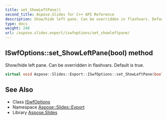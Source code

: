 ```yaml
---
title: set_ShowLeftPane()
second_title: Aspose.Slides for C++ API Reference
description: Show/hide left pane. Can be overridden in flashvars. Default is true.
type: docs
weight: 248
url: /aspose.slides.export/iswfoptions/set_showleftpane/
---
```

## ISwfOptions::set_ShowLeftPane(bool) method


Show/hide left pane. Can be overridden in flashvars. Default is true.

```cpp
virtual void Aspose::Slides::Export::ISwfOptions::set_ShowLeftPane(bool value)=0
```

## See Also

* Class [ISwfOptions](../)
* Namespace [Aspose::Slides::Export](../../)
* Library [Aspose.Slides](../../../)